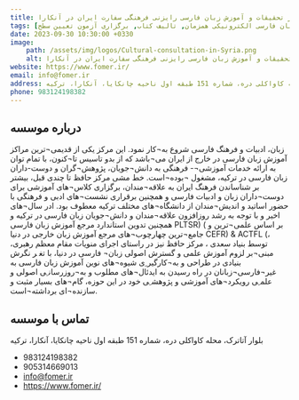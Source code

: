 ```yaml
---
title: مرکز تحقیقات و آموزش زبان فارسی رایزنی فرهنگی سفارت ایران در آنکارا
tags: [آموزش زبان فارسی حضوری, آموزش زبان فارسی الکترونیکی همزمان, تالیف کتاب, برگزاری آزمون تعیین سطح]
date: 2023-09-30 10:30:00 +0330
image: 
    path: /assets/img/logos/Cultural-consultation-in-Syria.png
    alt: مرکز تحقیقات و آموزش زبان فارسی رایزنی فرهنگی سفارت ایران در آنکارا
website: https://www.fomer.ir/
email: info@fomer.ir
address: بلوار آتاترک، محله کاواکلی دره، شماره 151 طبقه اول ناحیه چانکایا، آنکارا، ترکیه
phone: 983124198382
---
```


## درباره موسسه
ﺯﺑﺎﻥ، ﺍﺩﺑﯿﺎﺕ ﻭ ﻓﺮﻫﻨﮓ ﻓﺎﺭﺳﯽ ﺷﺮﻭﻉ ﺑﻪ¬ﮐﺎﺭ ﻧﻤﻮﺩ. ﺍﯾﻦ ﻣﺮﮐﺰ ﯾﮑﯽ ﺍﺯ ﻗﺪﯾﻤﯽ¬ﺗﺮﯾﻦ ﻣﺮﺍﮐﺰ ﺁﻣﻮﺯﺵ ﺯﺑﺎﻥ ﻓﺎﺭﺳﯽ ﺩﺭ ﺧﺎﺭﺝ ﺍﺯ ﺍﯾﺮﺍﻥ ﻣﯽ¬ﺑﺎﺷﺪ ﮐﻪ ﺍﺯ ﺑﺪﻭ ﺗﺎﺳﯿﺲ ﺗﺎ¬ﮐﻨﻮﻥ، ﺑﺎ ﺗﻤﺎﻡ ﺗﻮﺍﻥ ﺑﻪ ﺍﺭﺍﺋﻪ ﺧﺪﻣﺎﺕ ﺁﻣﻮﺯﺷﯽ¬- ﻓﺮﻫﻨﮕﯽ ﺑﻪ ﺩﺍﻧﺶ¬ﺟﻮﯾﺎﻥ، ﭘﮋﻭﻫﺶ¬ﮔﺮﺍﻥ ﻭ ﺩﻭﺳﺖ-ﺩﺍﺭﺍﻥ ﺯﺑﺎﻥ ﻓﺎﺭﺳﯽ ﺩﺭ ﺗﺮﮐﯿﻪ، ﻣﺸﻐﻮﻝ ¬ﺑﻮﺩﻩ¬ﺍﺳﺖ. ﺧﻂ ﻣﺸﯽ ﻣﺮﮐﺰ ﺣﺎﻓﻆ ﺗﺎ ﭼﻨﺪﯼ ﻗﺒﻞ، ﺑﯿﺸﺘﺮ ﺑﺮ ﺷﻨﺎﺳﺎﻧﺪﻥ ﻓﺮﻫﻨﮓ ﺍﯾﺮﺍﻥ ﺑﻪ ﻋﻼﻗﻪ¬ﻣﻨﺪﺍﻥ، ﺑﺮﮔﺰﺍﺭﯼ ﮐﻼﺱ¬ﻫﺎﯼ ﺁﻣﻮﺯﺷﯽ ﺑﺮﺍﯼ ﺩﻭﺳﺖ¬ﺩﺍﺭﺍﻥ ﺯﺑﺎﻥ ﻭ ﺍﺩﺑﯿﺎﺕ ﻓﺎﺭﺳﯽ ﻭ ﻫﻤﭽﻨﯿﻦ ﺑﺮﻗﺮﺍﺭﯼ ﻧﺸﺴﺖ¬ﻫﺎﯼ ﺍﺩﺑﯽ ﻭ ﻓﺮﻫﻨﮕﯽ ﺑﺎ ﺣﻀﻮﺭ ﺍﺳﺎﺗﯿﺪ ﻭ ﺍﻧﺪﯾﺶ¬ﻣﻨﺪﺍﻥ ﺍﺯ ﺩﺍﻧﺸﮕﺎﻩ¬ﻫﺎﯼ ﻣﺨﺘﻠﻒ ﺗﺮﮐﯿﻪ ﻣﻌﻄﻮﻑ ﺑﻮﺩ. ﺍﺩﺭ ﺳﺎﻝ¬ﻫﺎﯼ ﺍﺧﯿﺮ ﻭ ﺑﺎ ﺗﻮﺟﻪ ﺑﻪ ﺭﺷﺪ ﺭﻭﺯﺍﻓﺰﻭﻥ ﻋﻼﻗﻪ¬ﻣﻨﺪﺍﻥ ﻭ ﺩﺍﻧﺶ¬ﺟﻮﯾﺎﻥ ﺯﺑﺎﻥ ﻓﺎﺭﺳﯽ ﺩﺭ ﺗﺮﮐﯿﻪ ﻭ ﻫﻤﭽﻨﯿﻦ ﺗﺪﻭﯾﻦ ﺍﺳﺘﺎﻧﺪﺍﺭﺩ ﻣﺮﺟﻊ ﺁﻣﻮﺯﺵ ﺯﺑﺎﻥ ﻓﺎﺭﺳﯽ PLTSR) ( ﺑﺮ ﺍﺳﺎﺱ ﻋﻠﻤﯽ¬ﺗﺮﯾﻦ ﻭ ﺟﺎﻣﻊ¬ﺗﺮﯾﻦ ﭼﻬﺎﺭﭼﻮﺏ¬ﻫﺎﯼ ﻣﺮﺟﻊ ﺁﻣﻮﺯﺵ ﺯﺑﺎﻥ ﺧﺎﺭﺟﯽ ﺩﺭ ﺩﻧﯿﺎ CEFR) & ACTFL (، ﺗﻮﺳﻂ ﺑﻨﯿﺎﺩ ﺳﻌﺪﯼ ، ﻣﺮﮐﺰ ﺣﺎﻓﻆ ﻧﯿﺰ ﺩﺭ ﺭﺍﺳﺘﺎﯼ ﺍﺟﺮﺍﯼ ﻣﻨﻮﯾﺎﺕ ﻣﻘﺎﻡ ﻣﻌﻈﻢ ﺭﻫﺒﺮﯼ، ﻣﺒﻨﯽ¬ﺑﺮ ﻟﺰﻭﻡ ﺁﻣﻮﺯﺵ ﻋﻠﻤﯽ ﻭ ﮔﺴﺘﺮﺵ ﺍﺻﻮﻟﯽ ﺯﺑﺎﻥ¬ ﻓﺎﺭﺳﯽ ﺩﺭ ﺩﻧﯿﺎ، ﺑﺎ ﺗﻐ ﺮ ﻧﮕﺮﺵ ﺑﻨﯿﺎﺩﯼ ﺩﺭ ﻃﺮﺍﺣﯽ ﻭ ﺑﻪ¬ﮐﺎﺭﮔﯿﺮ ِﯼ ﺷﯿﻮﻩ¬ﻫﺎﯼ ﻧﻮﯾﻦ ﺁﻣﻮﺯﺵ ﺯﺑﺎﻥ ﻓﺎﺭﺳﯽ ﺑﻪ ﻏﯿﺮ¬ﻓﺎﺭﺳﯽ¬ﺯﺑﺎﻧﺎﻥ ﺩﺭ ﺭﺍﻩ ﺭﺳﯿﺪﻥ ﺑﻪ ﺍﯾﺪﺋﺎﻝ¬ﻫﺎﯼ ﻣﻄﻠﻮﺏ ﻭ ﺑﻪ¬ﺭﻭﺯﺭﺳﺎﻧ ِﯽ ﺍﺻﻮﻟﯽ ﻭ ﻋﻠﻤ ِﯽ ﺭﻭﯾﮑﺮﺩ¬ﻫﺎﯼ ﺁﻣﻮﺯﺷﯽ ﻭ ﭘﮋﻭﻫﺸ ِﯽ ﺧﻮﺩ ﺩﺭ ﺍﯾﻦ ﺣﻮﺯﻩ، ﮔﺎﻡ¬ﻫﺎﯼ ﺑﺴﯿﺎﺭ ﻣﺜﺒﺖ ﻭ ﺳﺎﺯﻧﺪﻩ¬ﺍﯼ ﺑﺮﺩﺍﺷﺘﻪ¬ﺍﺳﺖ.

## تماس با موسسه
 بلوار آتاترک، محله کاواکلی دره، شماره 151 طبقه اول ناحیه چانکایا، آنکارا، ترکیه
- 983124198382
- 905314669013
- info@fomer.ir
- https://www.fomer.ir/